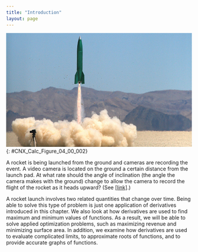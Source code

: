 ```yaml
---
title: "Introduction"
layout: page
---
```



<?cnx.eoc class="key-equations" title="Key Equations"?>

<?cnx.eoc class="key-concepts" title="Key Concepts"?>

<?cnx.eoc class="review-exercises" title="Review Exercises"?>

<?cnx.eoc class="practice-test" title="Practice Test"?>

<?cnx.answers class="try"?>

<?cnx.answers class="checkpoint"?>

<?cnx.answers class="section-exercises"?>

 ![A photo of a rocket lifting off.](../resources/CNX_Calc_Figure_04_00_003.jpg "As a rocket is being launched, at what rate should the angle of a video camera change to continue viewing the rocket? (credit: modification of work by Steve Jurvetson, Wikimedia Commons)"){: #CNX_Calc_Figure_04_00_002}

A rocket is being launched from the ground and cameras are recording the event. A video camera is located on the ground a certain distance from the launch pad. At what rate should the angle of inclination (the angle the camera makes with the ground) change to allow the camera to record the flight of the rocket as it heads upward? (See [\[link\]](/m53604#fs-id1165043116552).)

A rocket launch involves two related quantities that change over time. Being able to solve this type of problem is just one application of derivatives introduced in this chapter. We also look at how derivatives are used to find maximum and minimum values of functions. As a result, we will be able to solve applied optimization problems, such as maximizing revenue and minimizing surface area. In addition, we examine how derivatives are used to evaluate complicated limits, to approximate roots of functions, and to provide accurate graphs of functions.

